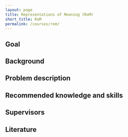 ```yaml
---
layout: page
title: Representations of Meaning (RoM)
short_title: RoM
permalink: /courses/rom/
---
```


## Goal

## Background

## Problem description

## Recommended knowledge and skills

## Supervisors

## Literature



